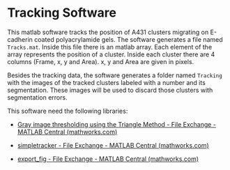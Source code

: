 # Tracking Software

This matlab software tracks the position of A431 clusters migrating on E-cadherin coated polyacrylamide gels. The software generates a file named `Tracks.mat`. Inside this file there is an matlab array. Each element of the array represents the position of a cluster. Inside each cluster there are 4 columns (Frame, x, y and Area). x, y and Area are given in pixels. 

Besides the tracking data, the software generates a folder named `Tracking` with the images of the tracked clusters labeled with a number and its segmentation. These images will be used to discard those clusters with segmentation errors. 

This software need the following libraries:

- [Gray image thresholding using the Triangle Method - File Exchange - MATLAB Central (mathworks.com)](https://es.mathworks.com/matlabcentral/fileexchange/28047-gray-image-thresholding-using-the-triangle-method)

- [simpletracker - File Exchange - MATLAB Central (mathworks.com)](https://es.mathworks.com/matlabcentral/fileexchange/34040-simpletracker)

- [export_fig - File Exchange - MATLAB Central (mathworks.com)](https://es.mathworks.com/matlabcentral/fileexchange/23629-export_fig)


